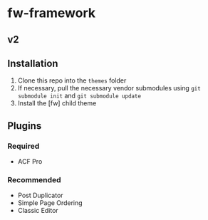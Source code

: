 # fw-framework

## v2

## Installation

1. Clone this repo into the `themes` folder
2. If necessary, pull the necessary vendor submodules using `git submodule init` and `git submodule update`
3. Install the [fw] child theme

## Plugins

### Required

- ACF Pro

### Recommended

- Post Duplicator
- Simple Page Ordering
- Classic Editor